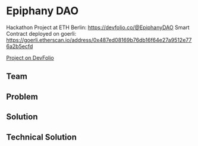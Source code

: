 # Epiphany DAO

Hackathon Project at ETH Berlin: https://devfolio.co/@EpiphanyDAO
Smart Contract deployed on goerli: https://goerli.etherscan.io/address/0x487ed08169b76db16f64e27a9512e776a2b5ecfd

[Project on DevFolio](link)

## Team

## Problem

## Solution

## Technical Solution
